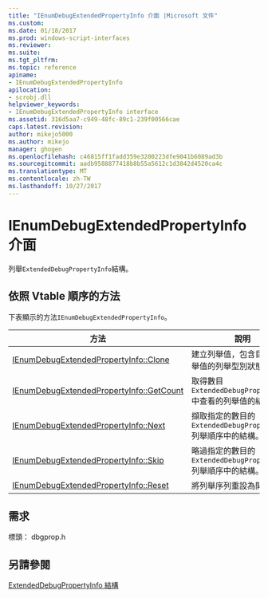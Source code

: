 ```yaml
---
title: "IEnumDebugExtendedPropertyInfo 介面 |Microsoft 文件"
ms.custom: 
ms.date: 01/18/2017
ms.prod: windows-script-interfaces
ms.reviewer: 
ms.suite: 
ms.tgt_pltfrm: 
ms.topic: reference
apiname:
- IEnumDebugExtendedPropertyInfo
apilocation:
- scrobj.dll
helpviewer_keywords:
- IEnumDebugExtendedPropertyInfo interface
ms.assetid: 316d5aa7-c949-48fc-89c1-239f00566cae
caps.latest.revision: 
author: mikejo5000
ms.author: mikejo
manager: ghogen
ms.openlocfilehash: c46815ff1fadd359e3200223dfe9041b6089ad3b
ms.sourcegitcommit: aadb9588877418b8b55a5612c1d3842d4520ca4c
ms.translationtype: MT
ms.contentlocale: zh-TW
ms.lasthandoff: 10/27/2017
---
```

# <a name="ienumdebugextendedpropertyinfo-interface"></a>IEnumDebugExtendedPropertyInfo 介面
列舉`ExtendedDebugPropertyInfo`結構。  
  
## <a name="methods-in-vtable-order"></a>依照 Vtable 順序的方法  
 下表顯示的方法`IEnumDebugExtendedPropertyInfo`。  
  
|方法|說明|  
|------------|-----------------|  
|[IEnumDebugExtendedPropertyInfo::Clone](../../winscript/reference/ienumdebugextendedpropertyinfo-clone.md)|建立列舉值，包含目前的列舉值的列舉型別狀態相同。|  
|[IEnumDebugExtendedPropertyInfo::GetCount](../../winscript/reference/ienumdebugextendedpropertyinfo-getcount.md)|取得數目`ExtendedDebugPropertyInfo`中查看的列舉值的結構。|  
|[IEnumDebugExtendedPropertyInfo::Next](../../winscript/reference/ienumdebugextendedpropertyinfo-next.md)|擷取指定的數目的`ExtendedDebugPropertyInfo`列舉順序中的結構。|  
|[IEnumDebugExtendedPropertyInfo::Skip](../../winscript/reference/ienumdebugextendedpropertyinfo-skip.md)|略過指定的數目的`ExtendedDebugPropertyInfo`列舉順序中的結構。|  
|[IEnumDebugExtendedPropertyInfo::Reset](../../winscript/reference/ienumdebugextendedpropertyinfo-reset.md)|將列舉序列重設為開頭。|  
  
## <a name="requirements"></a>需求  
 標頭： dbgprop.h  
  
## <a name="see-also"></a>另請參閱  
 [ExtendedDebugPropertyInfo 結構](../../winscript/reference/extendeddebugpropertyinfo-structure.md)